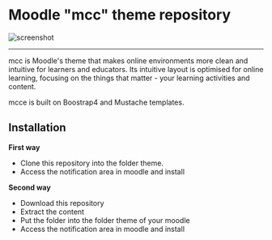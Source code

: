 Moodle "mcc" theme repository
===============================

![screenshot](pix/screenshot.jpg "mcc Screenshot")

---------

mcc is Moodle's theme that makes online environments more clean and intuitive for learners and educators. Its intuitive layout is optimised for online learning, focusing on the things that matter - your learning activities and content.

mcce is built on Boostrap4 and Mustache templates.

Installation
------------

**First way**

- Clone this repository into the folder theme.
- Access the notification area in moodle and install

**Second way**

- Download this repository
- Extract the content
- Put the folder into the folder theme of your moodle
- Access the notification area in moodle and install
